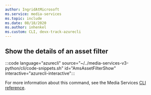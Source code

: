 ```yaml
---
author: IngridAtMicrosoft
ms.service: media-services 
ms.topic: include
ms.date: 08/18/2020
ms.author: inhenkel
ms.custom: CLI, devx-track-azurecli
---
```


<!--Show the details of an asset filter CLI-->

## Show the details of an asset filter

:::code language="azurecli" source="~/../media-services-v3-python/cli/code-snippets.sh" id="AmsAssetFilterShow" interactive="azurecli-interactive":::

For more information about this command, see the Media Services [CLI reference](/cli/azure/ams/asset?view=azure-cli-latest#az-ams-asset-show).
